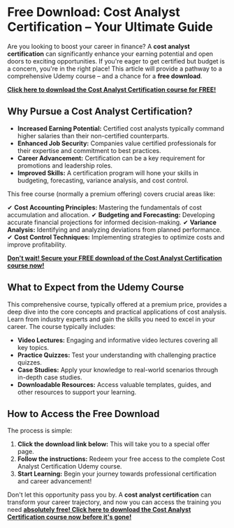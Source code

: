 # Free Download: Cost Analyst Certification – Your Ultimate Guide

Are you looking to boost your career in finance? A **cost analyst certification** can significantly enhance your earning potential and open doors to exciting opportunities. If you're eager to get certified but budget is a concern, you're in the right place! This article will provide a pathway to a comprehensive Udemy course – and a chance for a **free download**.

[**Click here to download the Cost Analyst Certification course for FREE!**](https://udemywork.com/cost-analyst-certification)

## Why Pursue a Cost Analyst Certification?

*   **Increased Earning Potential:** Certified cost analysts typically command higher salaries than their non-certified counterparts.
*   **Enhanced Job Security:** Companies value certified professionals for their expertise and commitment to best practices.
*   **Career Advancement:** Certification can be a key requirement for promotions and leadership roles.
*   **Improved Skills:** A certification program will hone your skills in budgeting, forecasting, variance analysis, and cost control.

This free course (normally a premium offering) covers crucial areas like:

✔ **Cost Accounting Principles:** Mastering the fundamentals of cost accumulation and allocation.
✔ **Budgeting and Forecasting:** Developing accurate financial projections for informed decision-making.
✔ **Variance Analysis:** Identifying and analyzing deviations from planned performance.
✔ **Cost Control Techniques:** Implementing strategies to optimize costs and improve profitability.

[**Don't wait! Secure your FREE download of the Cost Analyst Certification course now!**](https://udemywork.com/cost-analyst-certification)

## What to Expect from the Udemy Course

This comprehensive course, typically offered at a premium price, provides a deep dive into the core concepts and practical applications of cost analysis. Learn from industry experts and gain the skills you need to excel in your career. The course typically includes:

*   **Video Lectures:** Engaging and informative video lectures covering all key topics.
*   **Practice Quizzes:** Test your understanding with challenging practice quizzes.
*   **Case Studies:** Apply your knowledge to real-world scenarios through in-depth case studies.
*   **Downloadable Resources:** Access valuable templates, guides, and other resources to support your learning.

## How to Access the Free Download

The process is simple:

1.  **Click the download link below:** This will take you to a special offer page.
2.  **Follow the instructions:** Redeem your free access to the complete Cost Analyst Certification Udemy course.
3.  **Start Learning:** Begin your journey towards professional certification and career advancement!

Don't let this opportunity pass you by. A **cost analyst certification** can transform your career trajectory, and now you can access the training you need **[absolutely free! Click here to download the Cost Analyst Certification course now before it's gone!](https://udemywork.com/cost-analyst-certification)**
